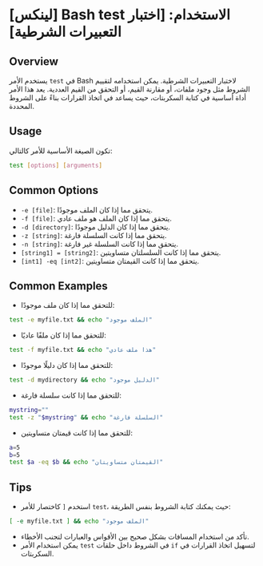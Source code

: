 # [لينكس] Bash test الاستخدام: [اختبار التعبيرات الشرطية]

## Overview
يستخدم الأمر `test` في Bash لاختبار التعبيرات الشرطية. يمكن استخدامه لتقييم الشروط مثل وجود ملفات، أو مقارنة القيم، أو التحقق من القيم العددية. يعد هذا الأمر أداة أساسية في كتابة السكربتات، حيث يساعد في اتخاذ القرارات بناءً على الشروط المحددة.

## Usage
تكون الصيغة الأساسية للأمر كالتالي:

```bash
test [options] [arguments]
```

## Common Options
- `-e [file]`: يتحقق مما إذا كان الملف موجودًا.
- `-f [file]`: يتحقق مما إذا كان الملف هو ملف عادي.
- `-d [directory]`: يتحقق مما إذا كان الدليل موجودًا.
- `-z [string]`: يتحقق مما إذا كانت السلسلة فارغة.
- `-n [string]`: يتحقق مما إذا كانت السلسلة غير فارغة.
- `[string1] = [string2]`: يتحقق مما إذا كانت السلسلتان متساويتين.
- `[int1] -eq [int2]`: يتحقق مما إذا كانت القيمتان متساويتين.

## Common Examples
- للتحقق مما إذا كان ملف موجودًا:
```bash
test -e myfile.txt && echo "الملف موجود"
```

- للتحقق مما إذا كان ملفًا عاديًا:
```bash
test -f myfile.txt && echo "هذا ملف عادي"
```

- للتحقق مما إذا كان دليلًا موجودًا:
```bash
test -d mydirectory && echo "الدليل موجود"
```

- للتحقق مما إذا كانت سلسلة فارغة:
```bash
mystring=""
test -z "$mystring" && echo "السلسلة فارغة"
```

- للتحقق مما إذا كانت قيمتان متساويتين:
```bash
a=5
b=5
test $a -eq $b && echo "القيمتان متساويتان"
```

## Tips
- استخدم `[` كاختصار للأمر `test`، حيث يمكنك كتابة الشروط بنفس الطريقة:
```bash
[ -e myfile.txt ] && echo "الملف موجود"
```

- تأكد من استخدام المسافات بشكل صحيح بين الأقواس والعبارات لتجنب الأخطاء.
- يمكن استخدام الأمر `test` في الشروط داخل حلقات `if` لتسهيل اتخاذ القرارات في السكربتات.